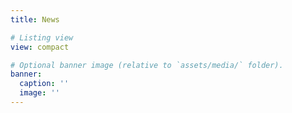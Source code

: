 ```yaml
---
title: News

# Listing view
view: compact

# Optional banner image (relative to `assets/media/` folder).
banner:
  caption: ''
  image: ''
---
```


<br>
